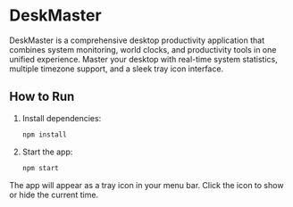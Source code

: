 # DeskMaster

DeskMaster is a comprehensive desktop productivity application that combines system monitoring, world clocks, and productivity tools in one unified experience. Master your desktop with real-time system statistics, multiple timezone support, and a sleek tray icon interface.

## How to Run

1. Install dependencies:
   ```sh
   npm install
   ```
2. Start the app:
   ```sh
   npm start
   ```

The app will appear as a tray icon in your menu bar. Click the icon to show or hide the current time. 